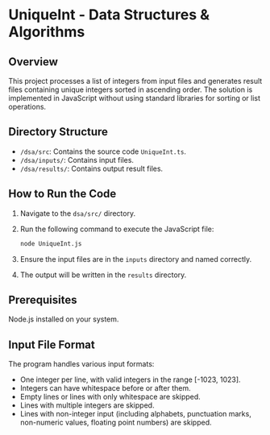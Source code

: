 # UniqueInt - Data Structures & Algorithms

## Overview

This project processes a list of integers from input files and generates result files containing unique integers sorted in ascending order. The solution is implemented in JavaScript without using standard libraries for sorting or list operations.

## Directory Structure

- `/dsa/src`: Contains the source code `UniqueInt.ts`.
- `/dsa/inputs/`: Contains input files.
- `/dsa/results/`: Contains output result files.

## How to Run the Code

1. Navigate to the `dsa/src/` directory.
2. Run the following command to execute the JavaScript file:

   ```bash
   node UniqueInt.js
   ```

3. Ensure the input files are in the `inputs` directory and named correctly.
4. The output will be written in the `results` directory.

## Prerequisites

Node.js installed on your system.

## Input File Format

The program handles various input formats:

- One integer per line, with valid integers in the range [-1023, 1023].
- Integers can have whitespace before or after them.
- Empty lines or lines with only whitespace are skipped.
- Lines with multiple integers are skipped.
- Lines with non-integer input (including alphabets, punctuation marks, non-numeric values, floating point numbers) are skipped.
